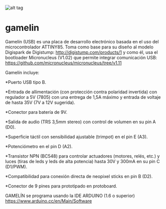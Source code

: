 ![alt tag](https://user-images.githubusercontent.com/22006565/28234967-fb0b0be8-68db-11e7-9765-240df116ace1.JPG)
# gamelin
Gamelín (USB) es una placa de desarrollo electrónico basada en el uso del microcontrolador ATTINY85. 
Toma como base para su diseño al modelo Digispark de Digistump:
http://digistump.com/products/1
y como él, usa el bootloader Micronucleus (V1.02) que permite integrar comunicación USB:
https://github.com/micronucleus/micronucleus/tree/v1.11

Gamelín incluye:

*Puerto USB tipo B.

*Entrada de allimentación (con protección contra polaridad invertida) con regulador a 5V (7805) con una entrega de 1,5A máximo y entrada de voltaje de hasta 35V (7V a 12V sugerida).

*Conector para batería de 9V.

*Salida de audio (TRS 3,5mm stereo) con control de volumen en su pin A (D0).

*Superficie táctil con sensibilidad ajustable (trimpot) en el pin E (A3).

*Potenciómetro en el pin D (A2).

*Transistor NPN (BC548) para controlar actuadores (motores, relés, etc.) y luces (tiras de leds y leds de alta potencia) hasta 30V y 300mA en su pin C (D1/PWM).

*Compatibilidad para conexión directa de neopixel sticks en pin B (D2).

*Conector de 9 pines para prototipado en protoboard.

GAMELÍN se programa usando la IDE ARDUINO (1.6 o superior)
https://www.arduino.cc/en/Main/Software




